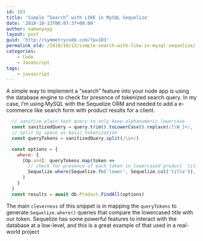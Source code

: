```yaml
---
id: 103
title: 'Simple “Search” with LIKE in MySQL Sequelize'
date: '2018-10-13T06:07:37+00:00'
author: namanyayg
layout: post
guid: 'http://symmetrycode.com/?p=103'
permalink_old: /2018/10/13/simple-search-with-like-in-mysql-sequelize/
categories:
    - Code
    - JavaScript
tags:
    - javascript
---
```


A simple way to implement a “search” feature into your node app is using the database engine to check for presence of tokenized search query. In my case, I’m using MySQL with the Sequelize ORM and needed to add a e-commerce like search form with product results for a client.

```js
  // sanitize plain text query to only keep alphanumeric lowercase
  const sanitizedQuery = query.trim().toLowerCase().replace(/[\W_]+/, '')
  // split by space as basic tokenization
  const queryTokens = sanitizedQuery.split(/\s+/)

  const options = {
    where: {
      [Op.and]: queryTokens.map(token =>
        // check for presence of each token in lowercased product `title`
        Sequelize.where(Sequelize.fn('lower', Sequelize.col('title')), 'LIKE', `%${token}%`)
      )
    }
  }
  const results = await db.Product.FindAll(options)
```

The main `cleverness` of this snippet is in mapping the `queryTokens` to generate `Sequelize.where()` queries that compare the lowercased title with our token. Sequelize has some powerful features to interact with the database at a low-level, and this is a great example of that used in a real-world project
